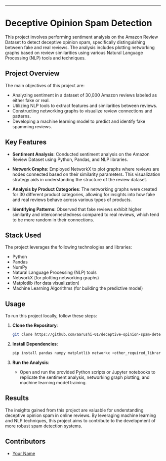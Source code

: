 ---

# Deceptive Opinion Spam Detection

This project involves performing sentiment analysis on the Amazon Review Dataset to detect deceptive opinion spam, specifically distinguishing between fake and real reviews. The analysis includes plotting networking graphs based on review similarities using various Natural Language Processing (NLP) tools and techniques.

## Project Overview

The main objectives of this project are:

- Analyzing sentiment in a dataset of 30,000 Amazon reviews labeled as either fake or real.
- Utilizing NLP tools to extract features and similarities between reviews.
- Constructing networking graphs to visualize review connections and patterns.
- Developing a machine learning model to predict and identify fake spamming reviews.

## Key Features

- **Sentiment Analysis**: Conducted sentiment analysis on the Amazon Review Dataset using Python, Pandas, and NLP libraries.
  
- **Network Graphs**: Employed NetworkX to plot graphs where reviews are nodes connected based on their similarity parameters. This visualization strategy aids in understanding the structure of the review dataset.
  
- **Analysis by Product Categories**: The networking graphs were created for 30 different product categories, allowing for insights into how fake and real reviews behave across various types of products.
  
- **Identifying Patterns**: Observed that fake reviews exhibit higher similarity and interconnectedness compared to real reviews, which tend to be more random in their connections.

## Stack Used

The project leverages the following technologies and libraries:

- Python
- Pandas
- NumPy
- Natural Language Processing (NLP) tools
- NetworkX (for plotting networking graphs)
- Matplotlib (for data visualization)
- Machine Learning Algorithms (for building the predictive model)

## Usage

To run this project locally, follow these steps:

1. **Clone the Repository**:
   ```bash
   git clone https://github.com/aarushi-01/deceptive-opinion-spam-detection.git
   ```

2. **Install Dependencies**:
   ```bash
   pip install pandas numpy matplotlib networkx <other_required_libraries>
   ```

3. **Run the Analysis**:
   - Open and run the provided Python scripts or Jupyter notebooks to replicate the sentiment analysis, networking graph plotting, and machine learning model training.

## Results

The insights gained from this project are valuable for understanding deceptive opinion spam in online reviews. By leveraging machine learning and NLP techniques, this project aims to contribute to the development of more robust spam detection systems.

## Contributors

- [Your Name](https://github.com/aarushi-01)
